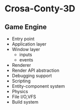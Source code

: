 # Crosa-Conty-3D

## Game Engine

* Entry point
* Application layer
* Window layer
  * inputs
  * events
* Renderer
* Render API abstraction
* Debugging support
* Scripting
* Entity-component system
* Physics
* File I/O,VFS
* Build system

